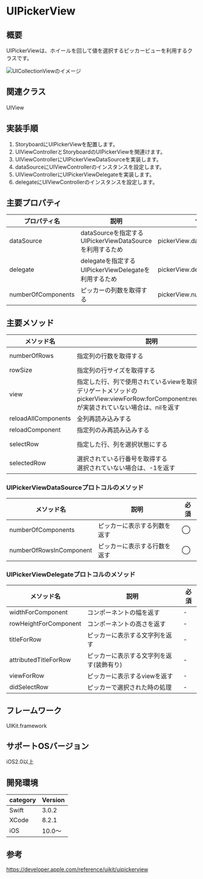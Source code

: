 # UIPickerView

## 概要
UIPickerViewは、ホイールを回して値を選択するピッカービューを利用するクラスです。

![UICollectionViewのイメージ](https://github.com/stv-yokudera/ios-uikit-uipickerview-demo/wiki/images/uipickerview.png)

## 関連クラス
UIView
　
## 実装手順
1. StoryboardにUIPickerViewを配置します。
2. UIViewControllerとStoryboardのUIPickerViewを関連けます。
3. UIViewControllerにUIPickerViewDataSourceを実装します。
4. dataSourceにUIViewControllerのインスタンスを設定します。
5. UIViewControllerにUIPickerViewDelegateを実装します。
6. delegateにUIViewControllerのインスタンスを設定します。

## 主要プロパティ

|プロパティ名|説明|サンプル|
|---|---|---|
|dataSource | dataSourceを指定する <br>UIPickerViewDataSourceを利用するため | pickerView.dataSource = self |
|delegate | delegateを指定する <br>UIPickerViewDelegateを利用するため | pickerView.delegate = self |
|numberOfComponents | ピッカーの列数を取得する | pickerView.numberOfComponents |

## 主要メソッド

|メソッド名|説明|サンプル|
|---|---|---|
|numberOfRows | 指定列の行数を取得する | pickerView.numberOfRows(inComponent: 0) |
|rowSize | 指定列の行サイズを取得する | pickerView.rowSize(forComponent: 0) |
|view | 指定した行、列で使用されているviewを取得する <br> デリゲートメソッドのpickerView:viewForRow:forComponent:reusingView:が実装されていない場合は、nilを返す| pickerView.view(forRow: 0, forComponent: 1) |
|reloadAllComponents | 全列再読み込みする | pickerView.reloadAllComponents() |
|reloadComponent | 指定列のみ再読み込みする | pickerView.reloadComponent(0) |
|selectRow | 指定した行、列を選択状態にする | pickerView.selectRow(2, inComponent: 0, animated: true) |
|selectedRow | 選択されている行番号を取得する <br> 選択されていない場合は、-1を返す | pickerView.selectedRow(inComponent: 0) |


### UIPickerViewDataSourceプロトコルのメソッド

|メソッド名|説明|必須|
|---|---|---|
|numberOfComponents | ピッカーに表示する列数を返す | ◯ |
|numberOfRowsInComponent | ピッカーに表示する行数を返す | ◯ |

### UIPickerViewDelegateプロトコルのメソッド

|メソッド名|説明|必須|
|---|---|---|
|widthForComponent | コンポーネントの幅を返す | - |
|rowHeightForComponent | コンポーネントの高さを返す | - |
|titleForRow | ピッカーに表示する文字列を返す | - |
|attributedTitleForRow | ピッカーに表示する文字列を返す(装飾有り) | - |
|viewForRow | ピッカーに表示するviewを返す | - |
|didSelectRow | ピッカーで選択された時の処理 | - |

## フレームワーク
UIKit.framework

## サポートOSバージョン
iOS2.0以上

## 開発環境
|category | Version|
|---|---|
| Swift | 3.0.2 |
| XCode | 8.2.1 |
| iOS | 10.0〜 |

## 参考
https://developer.apple.com/reference/uikit/uipickerview
